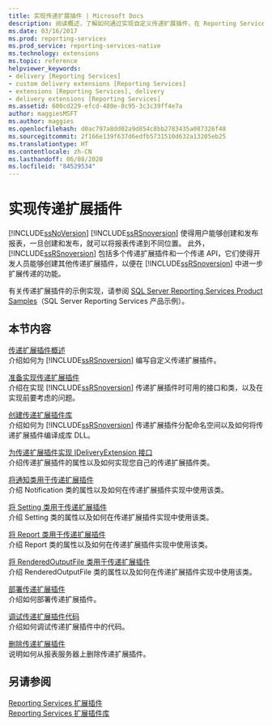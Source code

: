 ```yaml
---
title: 实现传递扩展插件 | Microsoft Docs
description: 阅读概述，了解如何通过实现自定义传递扩展插件，在 Reporting Services 中扩展传递的功能。
ms.date: 03/16/2017
ms.prod: reporting-services
ms.prod_service: reporting-services-native
ms.technology: extensions
ms.topic: reference
helpviewer_keywords:
- delivery [Reporting Services]
- custom delivery extensions [Reporting Services]
- extensions [Reporting Services], delivery
- delivery extensions [Reporting Services]
ms.assetid: 600cd229-efcd-480e-8c95-3c3c39ff4e7a
author: maggiesMSFT
ms.author: maggies
ms.openlocfilehash: d0ac797a8dd02a9d854c8bb2783435a087326f48
ms.sourcegitcommit: 2f166e139f637d6edfb5731510d632a13205eb25
ms.translationtype: HT
ms.contentlocale: zh-CN
ms.lasthandoff: 06/08/2020
ms.locfileid: "84529534"
---
```

# <a name="implementing-a-delivery-extension"></a>实现传递扩展插件
  [!INCLUDE[ssNoVersion](../../../includes/ssnoversion-md.md)] [!INCLUDE[ssRSnoversion](../../../includes/ssrsnoversion-md.md)] 使得用户能够创建和发布报表，一旦创建和发布，就可以将报表传递到不同位置。 此外，[!INCLUDE[ssRSnoversion](../../../includes/ssrsnoversion-md.md)] 包括多个传递扩展插件和一个传递 API，它们使得开发人员能够创建其他传递扩展插件，以便在 [!INCLUDE[ssRSnoversion](../../../includes/ssrsnoversion-md.md)] 中进一步扩展传递的功能。  
  
 有关传递扩展插件的示例实现，请参阅 [SQL Server Reporting Services Product Samples](https://go.microsoft.com/fwlink/?LinkId=177889)（SQL Server Reporting Services 产品示例）。  
  
## <a name="in-this-section"></a>本节内容  
 [传递扩展插件概述](../../../reporting-services/extensions/delivery-extension/delivery-extensions-overview.md)  
 介绍如何为 [!INCLUDE[ssRSnoversion](../../../includes/ssrsnoversion-md.md)] 编写自定义传递扩展插件。  
  
 [准备实现传递扩展插件](../../../reporting-services/extensions/delivery-extension/preparing-to-implement-a-delivery-extension.md)  
 介绍在实现 [!INCLUDE[ssRSnoversion](../../../includes/ssrsnoversion-md.md)] 传递扩展插件时可用的接口和类，以及在实现前要考虑的问题。  
  
 [创建传递扩展插件库](../../../reporting-services/extensions/delivery-extension/creating-a-delivery-extension-library.md)  
 介绍如何为 [!INCLUDE[ssRSnoversion](../../../includes/ssrsnoversion-md.md)] 传递扩展插件分配命名空间以及如何将传递扩展插件编译成库 DLL。  
  
 [为传递扩展插件实现 IDeliveryExtension 接口](../../../reporting-services/extensions/delivery-extension/implementing-the-ideliveryextension-interface-for-a-delivery-extension.md)  
 介绍传递扩展插件的属性以及如何实现您自己的传递扩展插件类。  
  
 [将通知类用于传递扩展插件](../../../reporting-services/extensions/delivery-extension/using-a-notification-class-for-a-delivery-extension.md)  
 介绍 Notification 类的属性以及如何在传递扩展插件实现中使用该类。  
  
 [将 Setting 类用于传递扩展插件](../../../reporting-services/extensions/delivery-extension/using-the-setting-class-for-a-delivery-extension.md)  
 介绍 Setting 类的属性以及如何在传递扩展插件实现中使用该类。  
  
 [将 Report 类用于传递扩展插件](../../../reporting-services/extensions/delivery-extension/using-the-report-class-for-a-delivery-extension.md)  
 介绍 Report 类的属性以及如何在传递扩展插件实现中使用该类。  
  
 [将 RenderedOutputFile 类用于传递扩展插件](../../../reporting-services/extensions/delivery-extension/using-the-renderedoutputfile-class-for-a-delivery-extension.md)  
 介绍 RenderedOutputFile 类的属性以及如何在传递扩展插件实现中使用该类。  
  
 [部署传递扩展插件](../../../reporting-services/extensions/delivery-extension/deploying-a-delivery-extension.md)  
 介绍如何部署传递扩展插件。  
  
 [调试传递扩展插件代码](../../../reporting-services/extensions/delivery-extension/debugging-delivery-extension-code.md)  
 介绍如何调试传递扩展插件中的代码。  
  
 [删除传递扩展插件](../../../reporting-services/extensions/delivery-extension/removing-a-delivery-extension.md)  
 说明如何从报表服务器上删除传递扩展插件。  
  
## <a name="see-also"></a>另请参阅  
 [Reporting Services 扩展插件](../../../reporting-services/extensions/reporting-services-extensions.md)   
 [Reporting Services 扩展插件库](../../../reporting-services/extensions/reporting-services-extension-library.md)  
  
  
